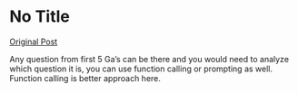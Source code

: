 # No Title

[Original Post](https://discourse.onlinedegree.iitm.ac.in/t/169029/12)

<p>Any question from first 5 Ga’s can be there and you would need to analyze which question it is, you can use function calling or prompting as well. Function calling is better approach here.</p>